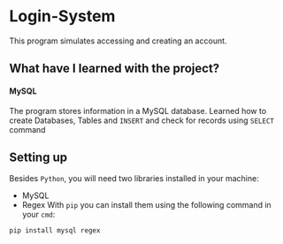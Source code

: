# Login-System
This program simulates accessing and creating an account.
## What have I learned with the project?
#### MySQL
The program stores information in a MySQL database. Learned how to create Databases, Tables and `INSERT` and check for records using `SELECT` command
## Setting up
Besides `Python`, you will need two libraries installed in your machine:
* MySQL
* Regex
With `pip` you can install them using the following command in your `cmd`:
```
pip install mysql regex
```
